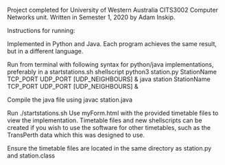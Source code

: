 Project completed for University of Western Australia CITS3002 Computer Networks unit. Written in Semester 1, 2020 by Adam Inskip.

Instructions for running:

Implemented in Python and Java. Each program achieves the same result, but in a different language.

Run from terminal with following syntax for python/java implementations, preferably in a startstations.sh shellscript
	python3 station.py StationName TCP_PORT UDP_PORT [UDP_NEIGHBOURS] &
	java station StationName TCP_PORT UDP_PORT [UDP_NEIGHBOURS] &

Compile the java file using
	javac station.java

Run ./startstations.sh
Use myForm.html with the provided timetable files to view the implementation. Timetable files and new shellscripts can be
created if you wish to use the software for other timetables, such as the TransPerth data which this was designed to use.

Ensure the timetable files are located in the same directory as station.py and station.class
